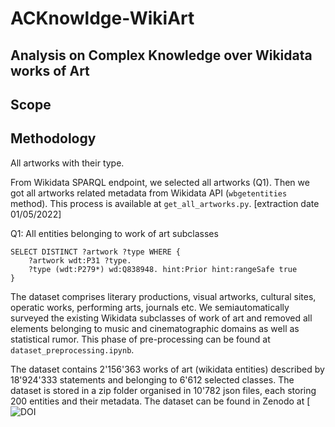 # ACKnowldge-WikiArt
## Analysis on Complex Knowledge over Wikidata works of Art


## Scope

## Methodology

All artworks with their type.

From Wikidata SPARQL endpoint, we selected all artworks (Q1). Then we got all artworks related metadata from Wikidata API (```wbgetentities``` method). 
This process is available at ```get_all_artworks.py```. [extraction date 01/05/2022]

Q1: All entities belonging to work of art subclasses
```
SELECT DISTINCT ?artwork ?type WHERE {
    ?artwork wdt:P31 ?type.
    ?type (wdt:P279*) wd:Q838948. hint:Prior hint:rangeSafe true
}
``` 
The dataset comprises literary productions, visual artworks, cultural sites, operatic works, performing arts, journals etc. We semiautomatically surveyed the existing Wikidata subclasses of work of art and removed all elements belonging to music and cinematographic domains as well as statistical rumor. This phase of pre-processing can be found at ```dataset_preprocessing.ipynb```. 

The dataset contains 2'156'363 works of art (wikidata entities) described by 18'924'333 statements and belonging to 6'612 selected classes. The dataset is stored in a zip folder organised in 10'782 json files, each storing 200 entities and their metadata. The dataset can be found in Zenodo at [![![DOI](https://zenodo.org/badge/DOI/10.5281/zenodo.7307852.svg)](https://doi.org/10.5281/zenodo.7307852)





